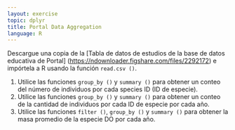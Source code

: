 ```yaml
---
layout: exercise
topic: dplyr
title: Portal Data Aggregation
language: R
---
```

Descargue una copia de la [Tabla de datos de estudios de la base de datos educativa de Portal] (https://ndownloader.figshare.com/files/2292172)
e impórtela a R usando la función `read.csv ()`.

1. Utilice las funciones `group_by ()` y `summary ()` para obtener un conteo del número de individuos por cada species ID (ID de especie).
2. Utilice las funciones `group_by ()` y `summary ()` para obtener un conteo de la cantidad de individuos por cada ID de especie por cada año.
3. Utilice las funciones `filter ()`, `group_by ()` y `summary ()` para obtener la masa promedio de la especie DO por cada año.
